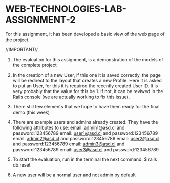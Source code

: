 # WEB-TECHNOLOGIES-LAB-ASSIGNMENT-2

For this assignment, it has been developed a basic view of the web page of the project. 

//IMPORTANT//

1) The evaluation for this assignment, is a demonstration of the models of the complete project 

2) In the creation of a new User, if this one it is saved correctly, the page will be redirect to the layout that creates a new Profile. Here it is asked to put an User, for this it is required the recently created User ID. It is very probably that the value for this be 1. If not, it can be reviwed in the Rails console (we are actually working to fix this issue).

4) There still few elements that we hope to have them ready for the final demo (this week)

5) There are example users and admins already created. They have the following attributes to use:
        email: admin1@asd.cl and password:123456789
        email: user1@asd.cl  and password:123456789
        email: admin2@asd.cl and password:123456789
        email: user2@asd.cl  and password:123456789
        email: admin3@asd.cl and password:123456789
        email: user3@asd.cl  and password:123456789
        
7) To start the evaluation, run in the terminal the next command:
            $ rails db:reset 
            
8) A new user will be a normal user and not admin by default